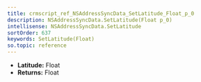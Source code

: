 ```yaml
---
title: crmscript_ref_NSAddressSyncData_SetLatitude_Float_p_0
description: NSAddressSyncData.SetLatitude(Float p_0)
intellisense: NSAddressSyncData.SetLatitude
sortOrder: 637
keywords: SetLatitude(Float)
so.topic: reference
---
```



* **Latitude:** Float
* **Returns:** Float



